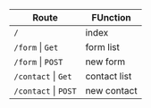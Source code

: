 | Route | FUnction |
| ------ | -------- |
| `/`      | index    | /users | users |
| `/form` \| `Get` | form list |
| `/form` \| `POST` | new form |
| `/contact` \| `Get` | contact list |
| `/contact` \| `POST` | new contact |
